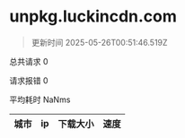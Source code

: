 
  # unpkg.luckincdn.com

  > 更新时间 2025-05-26T00:51:46.519Z
  
  总共请求 0

  请求报错 0

  平均耗时 NaNms

|城市|ip|下载大小|速度|
|-----|----------|---|---|

  